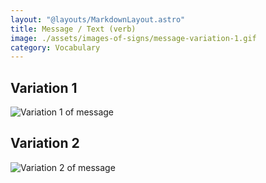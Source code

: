 ```yaml
---
layout: "@layouts/MarkdownLayout.astro"
title: Message / Text (verb)
image: ./assets/images-of-signs/message-variation-1.gif
category: Vocabulary
---
```


## Variation 1

![Variation 1 of message](@signs/message-variation-1.gif)

## Variation 2

![Variation 2 of message](@signs/message-variation-2.gif)
